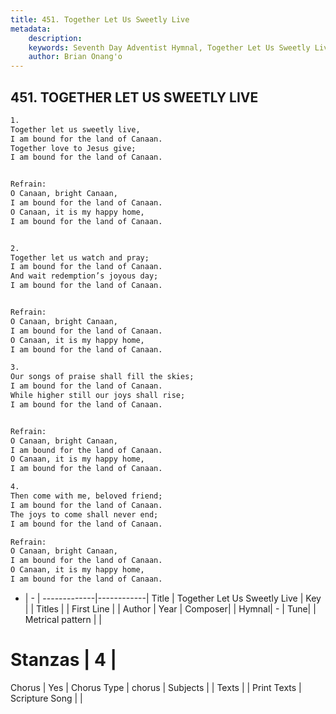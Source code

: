 ```yaml
---
title: 451. Together Let Us Sweetly Live
metadata:
    description: 
    keywords: Seventh Day Adventist Hymnal, Together Let Us Sweetly Live, , 
    author: Brian Onang'o
---
```



## 451. TOGETHER LET US SWEETLY LIVE

```txt
1.
Together let us sweetly live,
I am bound for the land of Canaan.
Together love to Jesus give;
I am bound for the land of Canaan.


Refrain:
O Canaan, bright Canaan,
I am bound for the land of Canaan.
O Canaan, it is my happy home,
I am bound for the land of Canaan.


2.
Together let us watch and pray;
I am bound for the land of Canaan.
And wait redemption’s joyous day;
I am bound for the land of Canaan.


Refrain:
O Canaan, bright Canaan,
I am bound for the land of Canaan.
O Canaan, it is my happy home,
I am bound for the land of Canaan.

3.
Our songs of praise shall fill the skies;
I am bound for the land of Canaan.
While higher still our joys shall rise;
I am bound for the land of Canaan.


Refrain:
O Canaan, bright Canaan,
I am bound for the land of Canaan.
O Canaan, it is my happy home,
I am bound for the land of Canaan.

4.
Then come with me, beloved friend;
I am bound for the land of Canaan.
The joys to come shall never end;
I am bound for the land of Canaan.

Refrain:
O Canaan, bright Canaan,
I am bound for the land of Canaan.
O Canaan, it is my happy home,
I am bound for the land of Canaan.

```

- |   -  |
-------------|------------|
Title | Together Let Us Sweetly Live |
Key |  |
Titles |  |
First Line |  |
Author | 
Year | 
Composer|  |
Hymnal|  - |
Tune|  |
Metrical pattern | |
# Stanzas | 4 |
Chorus | Yes |
Chorus Type | chorus |
Subjects |  |
Texts |  |
Print Texts | 
Scripture Song |  |
  

